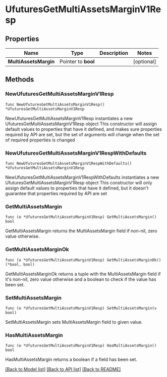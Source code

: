 # UfuturesGetMultiAssetsMarginV1Resp

## Properties

Name | Type | Description | Notes
------------ | ------------- | ------------- | -------------
**MultiAssetsMargin** | Pointer to **bool** |  | [optional] 

## Methods

### NewUfuturesGetMultiAssetsMarginV1Resp

`func NewUfuturesGetMultiAssetsMarginV1Resp() *UfuturesGetMultiAssetsMarginV1Resp`

NewUfuturesGetMultiAssetsMarginV1Resp instantiates a new UfuturesGetMultiAssetsMarginV1Resp object
This constructor will assign default values to properties that have it defined,
and makes sure properties required by API are set, but the set of arguments
will change when the set of required properties is changed

### NewUfuturesGetMultiAssetsMarginV1RespWithDefaults

`func NewUfuturesGetMultiAssetsMarginV1RespWithDefaults() *UfuturesGetMultiAssetsMarginV1Resp`

NewUfuturesGetMultiAssetsMarginV1RespWithDefaults instantiates a new UfuturesGetMultiAssetsMarginV1Resp object
This constructor will only assign default values to properties that have it defined,
but it doesn't guarantee that properties required by API are set

### GetMultiAssetsMargin

`func (o *UfuturesGetMultiAssetsMarginV1Resp) GetMultiAssetsMargin() bool`

GetMultiAssetsMargin returns the MultiAssetsMargin field if non-nil, zero value otherwise.

### GetMultiAssetsMarginOk

`func (o *UfuturesGetMultiAssetsMarginV1Resp) GetMultiAssetsMarginOk() (*bool, bool)`

GetMultiAssetsMarginOk returns a tuple with the MultiAssetsMargin field if it's non-nil, zero value otherwise
and a boolean to check if the value has been set.

### SetMultiAssetsMargin

`func (o *UfuturesGetMultiAssetsMarginV1Resp) SetMultiAssetsMargin(v bool)`

SetMultiAssetsMargin sets MultiAssetsMargin field to given value.

### HasMultiAssetsMargin

`func (o *UfuturesGetMultiAssetsMarginV1Resp) HasMultiAssetsMargin() bool`

HasMultiAssetsMargin returns a boolean if a field has been set.


[[Back to Model list]](../README.md#documentation-for-models) [[Back to API list]](../README.md#documentation-for-api-endpoints) [[Back to README]](../README.md)


